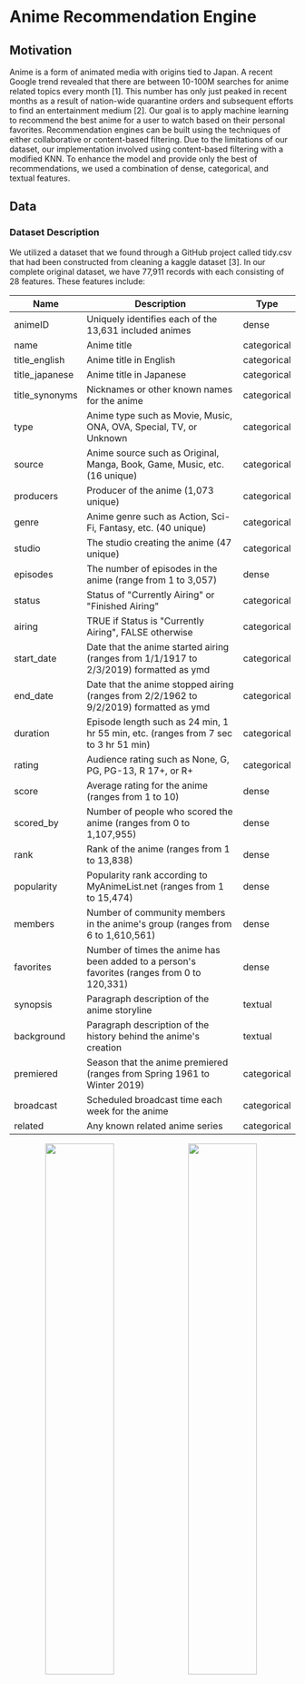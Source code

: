# Anime Recommendation Engine

## Motivation
Anime is a form of animated media with origins tied to Japan. A recent Google trend revealed that there are between 10-100M searches for anime related topics every month [1]. This number has only just peaked in recent months as a result of nation-wide quarantine orders and subsequent efforts to find an entertainment medium [2]. Our goal is to apply machine learning to recommend the best anime for a user to watch based on their personal favorites. Recommendation engines can be built using the techniques of either collaborative or content-based filtering. Due to the limitations of our dataset, our implementation involved using content-based filtering with a modified KNN. To enhance the model and provide only the best of recommendations, we used a combination of dense, categorical, and textual features.

## Data

### Dataset Description
We utilized a dataset that we found through a GitHub project called tidy.csv that had been constructed from cleaning a kaggle dataset [3]. In our complete original dataset, we have 77,911 records with each consisting of 28 features. These features include: 

|Name|Description|Type|
|---|---|---|
|animeID|Uniquely identifies each of the 13,631 included animes|dense| 
|name|Anime title|categorical|  
|title_english|Anime title in English|categorical|    
|title_japanese|Anime title in Japanese|categorical|
|title_synonyms|Nicknames or other known names for the anime|categorical|
|type|Anime type such as Movie, Music, ONA, OVA, Special, TV, or Unknown|categorical|
|source|Anime source such as Original, Manga, Book, Game, Music, etc. (16 unique)|categorical|
|producers|Producer of the anime (1,073 unique)|categorical|
|genre|Anime genre such as Action, Sci-Fi, Fantasy, etc. (40 unique)|categorical|
|studio|The studio creating the anime (47 unique)|categorical|
|episodes|The number of episodes in the anime (range from 1 to 3,057)|dense|
|status|Status of "Currently Airing" or "Finished Airing"|categorical|
|airing|TRUE if Status is "Currently Airing", FALSE otherwise|categorical|
|start_date|Date that the anime started airing (ranges from 1/1/1917 to 2/3/2019) formatted as ymd|categorical|
|end_date|Date that the anime stopped airing (ranges from 2/2/1962 to 9/2/2019) formatted as ymd|categorical|
|duration|Episode length such as 24 min, 1 hr 55 min, etc. (ranges from 7 sec to 3 hr 51 min)|categorical|
|rating|Audience rating such as None, G, PG, PG-13, R 17+, or R+|categorical|
|score|Average rating for the anime (ranges from 1 to 10)|dense|
|scored_by|Number of people who scored the anime (ranges from 0 to 1,107,955)|dense|
|rank|Rank of the anime (ranges from 1 to 13,838)|dense|
|popularity|Popularity rank according to MyAnimeList.net (ranges from 1 to 15,474)|dense|
|members|Number of community members in the anime's group (ranges from 6 to 1,610,561)|dense|
|favorites|Number of times the anime has been added to a person's favorites (ranges from 0 to 120,331)|dense|
|synopsis|Paragraph description of the anime storyline|textual|
|background|Paragraph description of the history behind the anime's creation|textual|
|premiered|Season that the anime premiered (ranges from Spring 1961 to Winter 2019)|categorical|
|broadcast|Scheduled broadcast time each week for the anime|categorical|
|related|Any known related anime series|categorical|

<p align='center'>
<img src="/ML4Anime/graphs/Type Chart.PNG" style="float: left; width: 49%; margin-right: 1%; margin-bottom: 0.5em;"><img src="/ML4Anime/graphs/Source Chart.PNG" style="float: left; width: 49%; margin-right: 1%; margin-bottom: 0.5em;">
<p style="clear: both;"></p>
</p>

<p align='center'>Figure 1: Anime Count Comparisons by Type and Source</p>

<p align='center'>
<img src="/ML4Anime/graphs/Genre Chart.PNG" style="float: left; width: 49%; margin-right: 1%; margin-bottom: 0.5em;"><img src="/ML4Anime/graphs/Airing Chart.PNG" style="float: left; width: 49%; margin-right: 1%; margin-bottom: 0.5em;">
<p style="clear: both;"></p>
</p>

<p align='center'>
  Figure 2: Anime Count Comparison by Genre and Airing Status
</p>

<p align='center'>
<img src="/ML4Anime/graphs/Rating Chart.PNG" style="float: left; width: 49%; margin-right: 1%; margin-bottom: 0.5em;"><img src="/ML4Anime/graphs/Score Chart.PNG" style="float: left; width: 49%; margin-right: 1%; margin-bottom: 0.5em;">
<p style="clear: both;"></p>
</p>

<p align='center'>Figure 3: Anime Count Comparisons by Rating and Score</p>

<p align='center'>
<img src="/ML4Anime/graphs/Producer Score Chart.PNG" style="float: left; width: 49%; margin-right: 1%; margin-bottom: 0.5em;"><img src="/ML4Anime/graphs/Studio Score Chart.PNG" style="float: left; width: 49%; margin-right: 1%; margin-bottom: 0.5em;">
<p style="clear: both;"></p>
</p>

<p align='center'>Figure 4: Average Score of Most Reviewed Producers and Studios</p>

<p align='center'>
  <img src="/ML4Anime/graphs/Premier Decade.PNG" width="500"/>
</p>

<p align='center'>Figure 5: Anime Count by Decade of Premier</p>

### Pre-processing [techniques we used, cleaning text, one-hot encoding, normalizing, graphs, correlation matrix, word embeddings, talk about correlations, etc]

Before we were able to use the data, we first had to clean it by removing the unnecessary columns and replacing NA values with 0s. Although our dataset had 77,911 rows, many of these rows were duplicated multiple times for a single anime title. For example, the anime Cowboy Bebop was duplicated 17 times, once for each genre, each studio, and/or each producer that worked on the anime. To clean this up, we grouped all the anime together by title, and consolidated the information to remove the duplicated rows - ultimately condensing our dataset from 77,911 rows to 2,856 unique anime. Following this, we also one-hot encoded all of the categorical data columns (i.e. genre, studio, source, producers, rating, type). One-hot encoding not only reduced the number of rows in our dataset by ensuring that each anime only occupied one row, but also prepared the dataset for constructing the vectors during the data modelling phase.

In addition to the categorical data columns, our dataset conveniently held a wealth of information for us in the form of a textual synopsis for each anime. To utilize of this, we used a pretrained word2vec model by Google that was trained on the Google News corpus (over 300 billion words) to output 300-dimensional word vectors. The idea was to use the word embeddings to capture the semantics of the summary in an attempt to use these features to find other anime with similar summaries in semantics. In order to ensure that the input to the model was standardized, the synopsis for each anime was pre-processed to ensure that they were properly formatted and consisted of only words of interest. We removed all punctuations and capitalization, as well as common words such as “a”, “an”, and “in” using the list of default stopwords used by MySQL’s MyISAM search indexes [4]. This significantly reduced the amount of words we were working with as the size of our word bank decreased from 34354 to 21259, and the maximum length of the synopses decreased from 540 to 290. We then computed a 1x300 **synopsis summary vector** for each anime by plugging in every word of the synopsis into the word2vec model and averaging all of the vectors. Note, fictional words specific to an anime (such as "Geass" or names like "Lelouch") may not generate a resulting word embedding, in which case the word is simply ignored in the final calculation of the synopsis summary vector.

<p align='center'>
  <img src="/ML4Anime/graphs/synopsis_summary_vector.jpg" width="500"/>
</p>
<p align='center'>
  Figure 6: Synopsis summary vector
</p>

Ultimately, each anime had a corresponding feature vector of shape 1x414. To better understand our feature set and intrinsic relationships amongst features, the following correlation matrices (performed on subsets of features for visibility) were generated:
<p align='center'>
  <img src="/ML4Anime/graphs/stats_genre_corr_matrix.jpg" width="500"/>
</p>
<p align='center'>
  Figure 7: Correlation matrix for stats and genre features
</p>

The above *stats* correlation matrix shows many expected behaviors. For example: a very strong negative correlation between score and ranking, and a very strong positive correlation between members and number of favorites. Likewise, there are relatively strong positive correlations between the genres of "Ecchi" and "Harem", and "Fantasy" and "Magic". Particularly interesting was the fact that anime with the genre "Kids" had a much higher chance of being popular while anime labelled as "Romance" were more likely to be less popular. 


<p align='center'>
  <img src="/ML4Anime/graphs/stats_producecr_corr_matrix.jpg" width="500"/>
</p>
<p align='center'>
  Figure 8: Correlation matrix for stats and producer features
</p>
The above correlation matrix shows the correlation matrix for the subset of our features containing information on the producer. While there were many producers to consider, the more notable ones: Aniplex, a flagship animation company owned by Sony, and Dentsu, Japan's largest advertising company, had positive correlations with respect to their scores, number of favorites, and number of members. 

### PCA

Due to the fact that our feature space was so large (primarily as a result of using textual features), we attempted to reduce the feature space by using PCA. By graphing the summed captured variance of each component, we deduced that using 300 components out of the total 412 was suitable for our needs as it covered 98% of the variance of our feature set. This PCA'ed version of our feature set was then used in our KNN model to find the best anime recommendations. 

<p align='center'>
  <img src="/ML4Anime/graphs/PCA_captured_var.jpg" width="500"/>
</p>
<p align='center'>
  Figure 9: Captured variance of 300 components was 98%
</p>



In an attempt to better visualize the feature space, and the relative space and groupings of anime, we used PCA to convert down to 2D space. It is important to note that using 2 features only captures 12.2% of the total variance in our feature set, and thus the feature space visualization is not optimal but merely serves as a visualization to gain a better understanding of the dataset. 
<p align='center'>
  <img src="/ML4Anime/graphs/PCA-2D.jpg" width="500"/>
</p>
<p align='center'>
  Figure 10: PCA of feature space into 2D space
</p>

### DBSCAN

The PCA graph in 2 dimensional space showed clearly distinct clusters of anime which made us wonder exactly how these clusters formed and what type of anime were represented in each cluster. To tackle this problem, we converted our feature space to 300 dimensions (same feature space as our input to KNN), and performed DBSCAN, an unsupervised clustering algorithm. In order to properly use DBSCAN, we tuned the *minpts* parameter by hand such that not all the points were located in one cluster nor were there an exceptionally large number of noise points. Note, we could not use the heuristic of minpts <= D+1, because D would have been set to ~301 or ~13% of our entire dataset. We set *minpts*=3. *Epsilon* was tuned by graphing and sorting the distances of the 10th nearest neighbor of each point in 300 dimensional space. The “elbow method” was used to set *epsilon* to 30.

<p align='center'>
  <img src="/ML4Anime/graphs/DBSCAN_elbow_method.jpg" width="500"/>
</p>
<p align='center'>
  Figure 11: Elbow method to tune the epsilon parameter for DBSCAN
</p>

The resulting DBSCAN consisted of 4 clusters and 97 noise points. Below is a representation in 2D space.
<p align='center'>
  <img src="/ML4Anime/graphs/DBSCAN.jpg" width="500"/>
</p>
<p align='center'>
  Figure 12: DBSCAN on PCA of feature space
</p>

Below is a deeper dive into a subset of specific anime within each cluster:

<p align='center'>
  <table>
    <thead>
      <tr>
        <th>Cluster 1</th>
        <th>Cluster 2</th>
        <th>Cluster 3</th>
        <th>Cluster 4</th>
        <th>Cluster Outlier</th>
      </tr>
    </thead>
    <tbody>
      <tr>
        <td><img src="/ML4Anime/graphs/cluster1_topk.jpg" width="500"/></td>
        <td><img src="/ML4Anime/graphs/cluster2_topk.jpg" width="500"/></td>
        <td><img src="/ML4Anime/graphs/cluster3_topk.jpg" width="500"/></td>
        <td><img src="/ML4Anime/graphs/cluster4_topk.jpg" width="500"/></td>
        <td><img src="/ML4Anime/graphs/cluster_outlier_topk.jpg" width="500"/></td>
      </tr>
    </tbody>
  </table>
</p>
<p align='center'>
  Figure 13: Top-15 anime represented in each cluster
</p>

## Modelling & Results
### Modelling [average of the vector representation of each anime, what distance metric was used, etc]
The KNN algorithm seeks to find the k most similar anime to the current anime. However, often times it is very difficult for users to be able to capture the full breadth of their anime preferences in a single anime. In our modified KNN algorithm, we allow users to input an arbitrary amount of anime that they like in an attempt to better understand and recommend anime catered to their preference. Assume a user inputs *n* different anime that they enjoyed. To model this, we average out the *n* feature vectors of each of those anime and compute KNN on this new vector that ideally captures the essence of each of their preferred animes.
<p align='center'>
  <img src="/ML4Anime/graphs/KNN_input_vector.jpg" width="500"/>
</p>
<p align='center'>
  Figure 14: KNN input vector
</p>
<p align='center'>
  <img src="/ML4Anime/graphs/KNN_input.jpg" width="500"/>
</p>
<p align='center'>
  Figure 15: Graphical representation of KNN input vector
</p>

There were two distance metrics that we considered for our modelling. The first, and preferred method, was using cosine similarity. Cosine distance is defined as:
<p align='center'>
  <img src="http://latex.codecogs.com/gif.latex?%5Ccos%5Ctheta%20%3D%20%5Cfrac%7B%5Coverrightarrow%7Ba%7D%5Ccdot%20%5Coverrightarrow%7Bb%7D%7D%7B%5Cleft%20%5C%7C%20%5Coverrightarrow%7Ba%7D%20%5Cright%20%5C%7C%5Cleft%20%5C%7C%20%5Coverrightarrow%7Bb%7D%20%5Cright%20%5C%7C%7D"/>
</p>
and measures the angle between our input average feature vector and each of the feature vectors for anime in the dataset. We preferred cosine similarity as a distance measurement due to the way our dataset values were distributed.
To process our data, we one-hot encoded our categorical data values, like genre, studio, and source. These columns were represented in our processed data in 1s and 0s. In comparison, our originally quantitative feature data values, such as episodes, which had values ranging from 1 to 1787, and scored_by, with minimum at 8 and maximum value 1107995, were much greater than our one-hot encoded values, and could possibly skew our KNN results towards the originally quantitative features. With this in mind, we implemented Cosine similarity as a distance measurement because it focuses on the angle between the vectors, and does not consider the respective weights or magnitudes of the vectors.
<p align='center'>
  <img src="/ML4Anime/graphs/anime_df_head.jpg" width="500"/>
</p>
<p align='center'>
  Figure 16: Anime Dataset example data, genre_Action (far right) is an example of one-hot encoding of categorical feature genre
</p>

Our alternative distance metric was using Euclidean distance, measured by:
<p align='center'>
  <img src="http://latex.codecogs.com/gif.latex?d%5Cleft%20%28%20x%2Cy%20%5Cright%20%29%3D%5Csqrt%7B%5Cleft%20%5C%7C%20%5Coverrightarrow%7Ba%7D-%5Coverrightarrow%7Bb%7D%20%5Cright%20%5C%7C%5E%7B2%7D%7D"/>
</p>
Euclidean distance, in contrast to Cosine distance, is similar to measuring the actual distance between the two vectors, and is thus affected by angle and magnitude of the vectors. We implemented Euclidean distance as an alternative distance measurement because we were interested in seeing how the different distance functions would perform comparatively to each other.

For our KNN implementation, we compare the distance values of each feature vector to our input average vector. When considering Euclidean distance, this can be compared directly (ex. d(x1,average) = 7.8 < 12 = d(x2,average)). However, the same does not apply for Cosine similarity. A Cosine similarity value (CosTheta) of 0 actually corresponds to an angle of 90 degrees, while a Cosine similarity of 1 corresponds with 0, so they cannot be compared as is. Specifically, we have to shift our Cosine similarity such that a low Cosine distance value corresponds with a low angle. We chose to implement this by representing Cosine distance as:
<p align='center'>
  <img src="http://latex.codecogs.com/gif.latex?1-%5Ccos%5Ctheta%20%3D%201-%5Cfrac%7B%5Coverrightarrow%7Ba%7D%5Ccdot%20%5Coverrightarrow%7Bb%7D%7D%7B%5Cleft%20%5C%7C%20%5Coverrightarrow%7Ba%7D%20%5Cright%20%5C%7C%5Cleft%20%5C%7C%20%5Coverrightarrow%7Bb%7D%20%5Cright%20%5C%7C%7D"/>
</p>
which then ensures minimum angle, 0 degrees, is represented as 1-Cos(0) and thus a minimum Cosine distance value of 0 as well. In contrast, now for an angle of 90 degrees, Cosine distance = 1-Cos(90) = 1-Cos(-90) = 1, and for an angle of 180 degrees, Cosine distance = 1-Cos(180) = 2, the maximum Cosine distance value.

### Results [show results of KNN before normalizing/PCA, then after KNN on normalized or PCA'd dataset, show examples of results, no way to validate results]


## Conclusion

[summary of results/things learned].

Though this approach yielded interesting results, there are some aspects that could be improved. For instance, our current dataset separates out different animes within the same series. Therefore, it could recommend a user who inputs an anime in the series, another anime within the same series. This is obviously not an ideal outcome because avid anime watchers likely would not be getting anything meaningful out of the recommendation engine. Rather, we want to be able to introduce people to new anime that they otherwise might not have known of. One way to address this issue is to compress all of the animes in a series down to one row which would completely eliminate the possibility of these types of results. We could also introduce random noise, not only to mitigate this problem but also so that the results are more likely to be new and interesting to the users. 


### References

[1] Ellis, Theo J. "How the Anime Industry Has Grown Since 2004, According to Google Trends." _Anime Motivation_, animemotivation.com, 23 June 2018, https://animemotivation.com/anime-industry-growth-2004-to-2018/.      

[2] Ellis, Theo J. "Why The Coronavirus Has Made Anime More Popular Than Ever." _Anime Motivation_, animemotivation.com, 24 March 2020, https://animemotivation.com/coronavirus-has-made-anime-more-popular/.      

[3] Mock, Thomas. "Anime Dataset." _GitHub_, GitHub, Inc., 22 April 2019, https://github.com/rfordatascience/tidytuesday/tree/master/data/2019/2019-04-23.

[4] "Full-Text Stopwords." _MySQL_, Oracle Corporation, https://dev.mysql.com/doc/refman/8.0/en/fulltext-stopwords.html.
